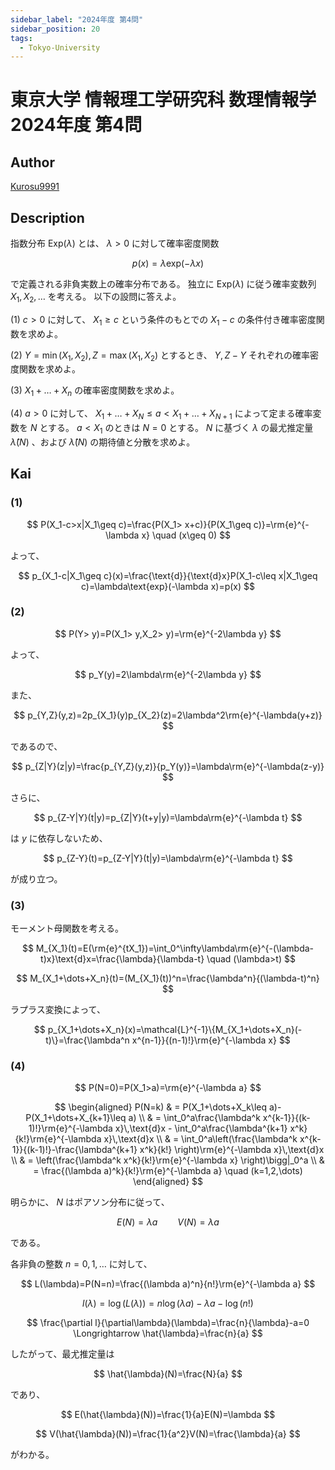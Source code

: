 ```yaml
---
sidebar_label: "2024年度 第4問"
sidebar_position: 20
tags:
  - Tokyo-University
---
```

# 東京大学 情報理工学研究科 数理情報学 2024年度 第4問

## **Author**
[Kurosu9991](https://github.com/Kurosu9991)

## **Description**
指数分布 $\text{Exp}(\lambda)$ とは、 $\lambda>0$ に対して確率密度関数

$$
p(x)=\lambda\text{exp}(-\lambda x)
$$

で定義される非負実数上の確率分布である。
独立に $\text{Exp}(\lambda)$ に従う確率変数列 $X_1,X_2,\dots$ を考える。
以下の設問に答えよ。

(1) $c>0$ に対して、 $X_1\geq c$ という条件のもとでの $X_1-c$ の条件付き確率密度関数を求めよ。

(2) $Y=\min(X_1,X_2),Z=\max(X_1,X_2)$ とするとき、 $Y,Z-Y$ それぞれの確率密度関数を求めよ。

(3) $X_1+\dots+X_n$ の確率密度関数を求めよ。

(4) $a>0$ に対して、 $X_1+\dots+X_N\leq a<X_1+\dots+X_{N+1}$ によって定まる確率変数を $N$ とする。
$a<X_1$ のときは $N=0$ とする。
$N$ に基づく $\lambda$ の最尤推定量 $\hat{\lambda}(N)$ 、および $\hat{\lambda}(N)$ の期待値と分散を求めよ。

## **Kai**
### (1)

$$
  P(X_1-c>x|X_1\geq c)=\frac{P(X_1> x+c)}{P(X_1\geq c)}=\rm{e}^{-\lambda x} \quad (x\geq 0)
$$

よって、

$$
p_{X_1-c|X_1\geq c}(x)=\frac{\text{d}}{\text{d}x}P(X_1-c\leq x|X_1\geq c)=\lambda\text{exp}(-\lambda x)=p(x)
$$

### (2)

$$
P(Y> y)=P(X_1> y,X_2> y)=\rm{e}^{-2\lambda y}
$$

よって、

$$
p_Y(y)=2\lambda\rm{e}^{-2\lambda y}
$$

また、

$$
p_{Y,Z}(y,z)=2p_{X_1}(y)p_{X_2}(z)=2\lambda^2\rm{e}^{-\lambda(y+z)}
$$

であるので、

$$
p_{Z|Y}(z|y)=\frac{p_{Y,Z}(y,z)}{p_Y(y)}=\lambda\rm{e}^{-\lambda(z-y)}
$$

さらに、

$$
p_{Z-Y|Y}(t|y)=p_{Z|Y}(t+y|y)=\lambda\rm{e}^{-\lambda t}
$$

は $y$ に依存しないため、

$$
p_{Z-Y}(t)=p_{Z-Y|Y}(t|y)=\lambda\rm{e}^{-\lambda t}
$$

が成り立つ。

### (3)
モーメント母関数を考える。

$$
M_{X_1}(t)=E(\rm{e}^{tX_1})=\int_0^\infty\lambda\rm{e}^{-(\lambda-t)x}\text{d}x=\frac{\lambda}{\lambda-t} \quad (\lambda>t)
$$

$$
M_{X_1+\dots+X_n}(t)=(M_{X_1}(t))^n=\frac{\lambda^n}{(\lambda-t)^n}
$$

ラプラス変換によって、

$$
p_{X_1+\dots+X_n}(x)=\mathcal{L}^{-1}\{M_{X_1+\dots+X_n}(-t)\}=\frac{\lambda^n x^{n-1}}{(n-1)!}\rm{e}^{-\lambda x}
$$

### (4)

$$
P(N=0)=P(X_1>a)=\rm{e}^{-\lambda a}
$$

$$
\begin{aligned}
  P(N=k) & = P(X_1+\dots+X_k\leq a)-P(X_1+\dots+X_{k+1}\leq a) \\
         & = \int_0^a\frac{\lambda^k x^{k-1}}{(k-1)!}\rm{e}^{-\lambda x}\,\text{d}x - \int_0^a\frac{\lambda^{k+1} x^k}{k!}\rm{e}^{-\lambda x}\,\text{d}x \\
         & = \int_0^a\left(\frac{\lambda^k x^{k-1}}{(k-1)!}-\frac{\lambda^{k+1} x^k}{k!} \right)\rm{e}^{-\lambda x}\,\text{d}x \\
         & = \left(\frac{\lambda^k x^k}{k!}\rm{e}^{-\lambda x} \right)\bigg|_0^a \\
         & = \frac{(\lambda a)^k}{k!}\rm{e}^{-\lambda a} \quad (k=1,2,\dots)
\end{aligned}
$$

明らかに、 $N$ はポアソン分布に従って、

$$
E(N)=\lambda a \qquad V(N)=\lambda a
$$

である。

各非負の整数 $n=0,1,\dots$ に対して、

$$
L(\lambda)=P(N=n)=\frac{(\lambda a)^n}{n!}\rm{e}^{-\lambda a}
$$

$$
l(\lambda)=\log(L(\lambda))=n\log(\lambda a)-\lambda a-\log(n!)
$$

$$
\frac{\partial l}{\partial\lambda}(\lambda)=\frac{n}{\lambda}-a=0 \Longrightarrow \hat{\lambda}=\frac{n}{a}
$$

したがって、最尤推定量は 

$$
\hat{\lambda}(N)=\frac{N}{a}
$$

であり、

$$
E(\hat{\lambda}(N))=\frac{1}{a}E(N)=\lambda
$$

$$
V(\hat{\lambda}(N))=\frac{1}{a^2}V(N)=\frac{\lambda}{a}
$$

がわかる。
